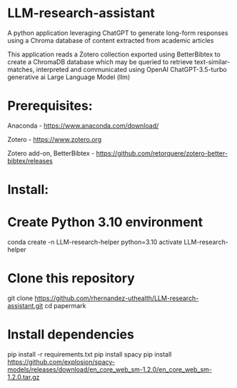 # LLM-research-assistant
 A python application leveraging ChatGPT to generate long-form responses using a Chroma database of content extracted from academic articles

 This application reads a Zotero collection exported using BetterBibtex to create a ChromaDB database which may be queried to retrieve text-similar-matches, interpreted and communicated using OpenAI ChatGPT-3.5-turbo generative ai Large Language Model (llm)

# Prerequisites:
 Anaconda - https://www.anaconda.com/download/
 
 Zotero - https://www.zotero.org
 
 Zotero add-on, BetterBibtex - https://github.com/retorquere/zotero-better-bibtex/releases


# Install:

<!-- start:code block -->
# Create Python 3.10 environment
conda create -n LLM-research-helper python=3.10
activate LLM-research-helper

# Clone this repository
git clone https://github.com/rhernandez-uthealth/LLM-research-assistant.git
cd papermark

# Install dependencies
pip install -r requirements.txt
pip install spacy
pip install https://github.com/explosion/spacy-models/releases/download/en_core_web_sm-1.2.0/en_core_web_sm-1.2.0.tar.gz

<!-- end:code block -->
